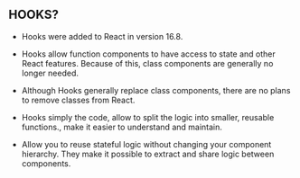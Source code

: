 ## HOOKS?
* Hooks were added to React in version 16.8.

* Hooks allow function components to have access to state and other React features. Because of this, class components are generally no longer needed.

* Although Hooks generally replace class components, there are no plans to remove classes from React.

* Hooks simply the code, allow to split the logic into smaller, reusable functions., make it easier to understand and maintain.

* Allow you to reuse stateful logic without changing your component hierarchy. They make it possible to extract and share logic between components.